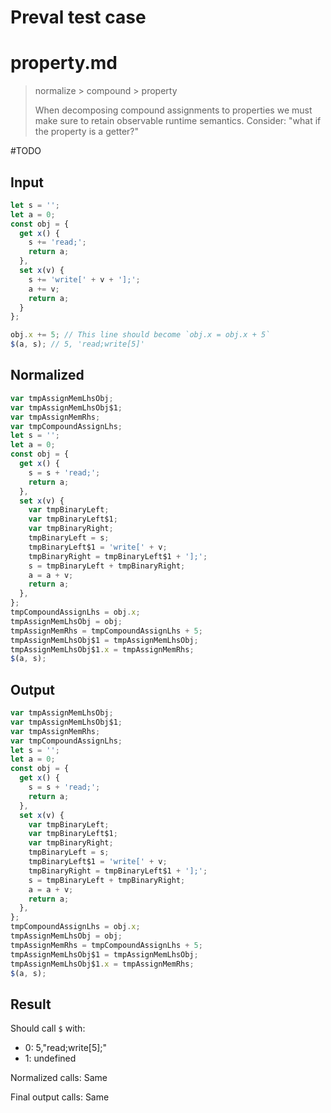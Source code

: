 # Preval test case

# property.md

> normalize > compound > property
>
> When decomposing compound assignments to properties we must make sure to retain observable runtime semantics. Consider: "what if the property is a getter?"

#TODO

## Input

`````js filename=intro
let s = '';
let a = 0;
const obj = {
  get x() { 
    s += 'read;';
    return a;
  },
  set x(v) {
    s += 'write[' + v + '];';
    a += v;
    return a;
  }
};

obj.x += 5; // This line should become `obj.x = obj.x + 5`
$(a, s); // 5, 'read;write[5]'
`````

## Normalized

`````js filename=intro
var tmpAssignMemLhsObj;
var tmpAssignMemLhsObj$1;
var tmpAssignMemRhs;
var tmpCompoundAssignLhs;
let s = '';
let a = 0;
const obj = {
  get x() {
    s = s + 'read;';
    return a;
  },
  set x(v) {
    var tmpBinaryLeft;
    var tmpBinaryLeft$1;
    var tmpBinaryRight;
    tmpBinaryLeft = s;
    tmpBinaryLeft$1 = 'write[' + v;
    tmpBinaryRight = tmpBinaryLeft$1 + '];';
    s = tmpBinaryLeft + tmpBinaryRight;
    a = a + v;
    return a;
  },
};
tmpCompoundAssignLhs = obj.x;
tmpAssignMemLhsObj = obj;
tmpAssignMemRhs = tmpCompoundAssignLhs + 5;
tmpAssignMemLhsObj$1 = tmpAssignMemLhsObj;
tmpAssignMemLhsObj$1.x = tmpAssignMemRhs;
$(a, s);
`````

## Output

`````js filename=intro
var tmpAssignMemLhsObj;
var tmpAssignMemLhsObj$1;
var tmpAssignMemRhs;
var tmpCompoundAssignLhs;
let s = '';
let a = 0;
const obj = {
  get x() {
    s = s + 'read;';
    return a;
  },
  set x(v) {
    var tmpBinaryLeft;
    var tmpBinaryLeft$1;
    var tmpBinaryRight;
    tmpBinaryLeft = s;
    tmpBinaryLeft$1 = 'write[' + v;
    tmpBinaryRight = tmpBinaryLeft$1 + '];';
    s = tmpBinaryLeft + tmpBinaryRight;
    a = a + v;
    return a;
  },
};
tmpCompoundAssignLhs = obj.x;
tmpAssignMemLhsObj = obj;
tmpAssignMemRhs = tmpCompoundAssignLhs + 5;
tmpAssignMemLhsObj$1 = tmpAssignMemLhsObj;
tmpAssignMemLhsObj$1.x = tmpAssignMemRhs;
$(a, s);
`````

## Result

Should call `$` with:
 - 0: 5,"read;write[5];"
 - 1: undefined

Normalized calls: Same

Final output calls: Same

